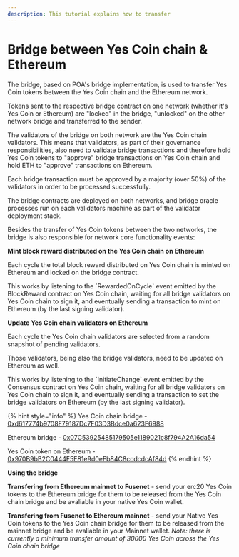 ```yaml
---
description: This tutorial explains how to transfer
---
```


# Bridge between Yes Coin chain & Ethereum

The bridge, based on POA's bridge implementation, is used to transfer Yes Coin tokens between the Yes Coin chain and the Ethereum network.

Tokens sent to the respective bridge contract on one network \(whether it's Yes Coin or Ethereum\) are "locked" in the bridge, "unlocked" on the other network bridge and transferred to the sender.

The validators of the bridge on both network are the Yes Coin chain validators. This means that validators, as part of their governance responsibilities, also need to validate bridge transactions and therefore hold Yes Coin tokens to "approve" bridge transactions on Yes Coin chain and hold ETH to "approve" transactions on Ethereum.

Each bridge transaction must be approved by a majority \(over 50%\) of the validators in order to be processed successfully.

The bridge contracts are deployed on both networks, and bridge oracle processes run on each validators machine as part of the validator deployment stack.

Besides the transfer of Yes Coin tokens between the two networks, the bridge is also responsible for network core functionality events:

**Mint block reward distributed on the Yes Coin chain on Ethereum**

Each cycle the total block reward distributed on Yes Coin chain is minted on Ethereum and locked on the bridge contract.

This works by listening to the \`RewardedOnCycle\` event emitted by the BlockReward contract on Yes Coin chain, waiting for all bridge validators on Yes Coin chain to sign it, and eventually sending a transaction to mint on Ethereum \(by the last signing validator\).

**Update Yes Coin chain validators on Ethereum**

Each cycle the Yes Coin chain validators are selected from a random snapshot of pending validators.

Those validators, being also the bridge validators, need to be updated on Ethereum as well.

This works by listening to the \`InitiateChange\` event emitted by the Consensus contract on Yes Coin chain, waiting for all bridge validators on Yes Coin chain to sign it, and eventually sending a transaction to set the bridge validators on Ethereum \(by the last signing validator\).

{% hint style="info" %}
Yes Coin chain bridge - [0xd617774b9708F79187Dc7F03D3Bdce0a623F6988](https://yesscan.io/address/0xd617774b9708f79187dc7f03d3bdce0a623f6988)

Ethereum bridge - [0x07C53925485179505e1189021c8f794A2A16da54](https://etherscan.io/address/0x07C53925485179505e1189021c8f794A2A16da54)

Yes Coin token on Ethereum - [0x970B9bB2C0444F5E81e9d0eFb84C8ccdcdcAf84d](https://etherscan.io/token/0x970B9bB2C0444F5E81e9d0eFb84C8ccdcdcAf84d)
{% endhint %}

**Using the bridge**

**Transfering from Ethereum mainnet to Fusenet** - send your erc20 Yes Coin tokens to the Ethereum bridge for them to be released from the Yes Coin chain bridge and be avaliable in your native Yes Coin wallet.

**Transfering from Fusenet to Ethereum mainnet** - send your Native Yes Coin tokens to the Yes Coin chain bridge for them to be released from the mainnet bridge and be avaliable in your Mainnet wallet. _Note: there is currently a minimum transfer amount of 30000 Yes Coin across the Yes Coin chain bridge_

